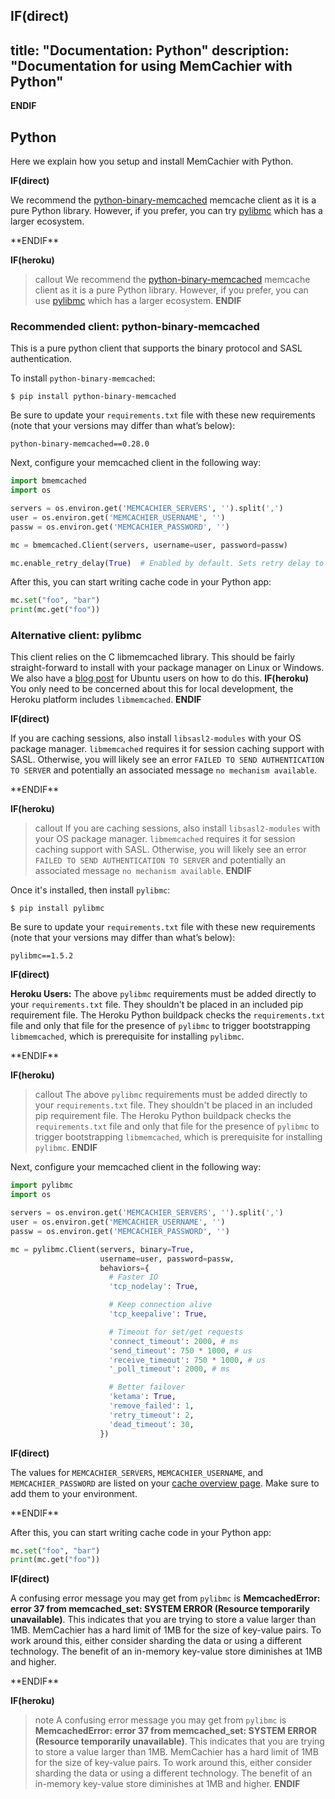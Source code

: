 **IF(direct)**
---
title: "Documentation: Python"
description: "Documentation for using MemCachier with Python"
---
**ENDIF**

## Python

Here we explain how you setup and install MemCachier with Python.

**IF(direct)**
<p class="alert alert-info">
We recommend the <a
href="https://github.com/jaysonsantos/python-binary-memcached">python-binary-memcached</a>
memcache client as it is a pure Python library. However, if you prefer, you can
try <a href="https://github.com/lericson/pylibmc">pylibmc</a> which has a larger ecosystem.
</p>
**ENDIF**

**IF(heroku)**
>callout
>We recommend the [python-binary-memcached](https://github.com/jaysonsantos/python-binary-memcached)
>memcache client as it is a pure Python library. However, if you prefer, you can
>use [pylibmc](https://github.com/lericson/pylibmc) which has a larger ecosystem.
**ENDIF**

### Recommended client: python-binary-memcached

This is a pure python client that supports the binary protocol and SASL
authentication.

To install `python-binary-memcached`:

```term
$ pip install python-binary-memcached
```

Be sure to update your `requirements.txt` file with these new requirements
(note that your versions may differ than what’s below):

```text
python-binary-memcached==0.28.0
```

Next, configure your memcached client in the following way:

```python
import bmemcached
import os

servers = os.environ.get('MEMCACHIER_SERVERS', '').split(',')
user = os.environ.get('MEMCACHIER_USERNAME', '')
passw = os.environ.get('MEMCACHIER_PASSWORD', '')

mc = bmemcached.Client(servers, username=user, password=passw)

mc.enable_retry_delay(True)  # Enabled by default. Sets retry delay to 5s.
```

After this, you can start writing cache code in your Python app:

```python
mc.set("foo", "bar")
print(mc.get("foo"))
```

### Alternative client: pylibmc

This client relies on the C libmemcached library. This should be fairly
straight-forward to install with your package manager on Linux or
Windows. We also have a
[blog post](https://blog.memcachier.com/2014/11/05/ubuntu-libmemcached-and-sasl-support/)
for Ubuntu users on how to do this.
**IF(heroku)**
You only need to be concerned about this for local development, the Heroku
platform includes `libmemcached`.
**ENDIF**

**IF(direct)**
<p class="alert alert-info">
If you are caching sessions, also install <code>libsasl2-modules</code> with your OS package manager. <code>libmemcached</code> requires it for session caching support with SASL. Otherwise, you will likely see an error <code>FAILED TO SEND AUTHENTICATION TO SERVER</code> and potentially an associated message <code>no mechanism available</code>.
</p>
**ENDIF**

**IF(heroku)**
>callout
> If you are caching sessions, also install `libsasl2-modules` with your OS 
>package manager. `libmemcached` requires it for session caching support 
>with SASL. Otherwise, you will likely see an error 
>`FAILED TO SEND AUTHENTICATION TO SERVER` and potentially an associated 
>message `no mechanism available`.
**ENDIF**

Once it's installed, then install `pylibmc`:

```term
$ pip install pylibmc
```

Be sure to update your `requirements.txt` file with these new requirements
(note that your versions may differ than what’s below):

```text
pylibmc==1.5.2
```

**IF(direct)**
<p class="alert alert-info">
<b>Heroku Users:</b> The above <code>pylibmc</code> requirements must be added
directly to your <code>requirements.txt</code> file. They shouldn't be placed
in an included pip requirement file. The Heroku Python buildpack checks the
<code>requirements.txt</code> file and only that file for the presence of
<code>pylibmc</code> to trigger bootstrapping <code>libmemcached</code>, which
is prerequisite for installing <code>pylibmc</code>.
</p>
**ENDIF**

**IF(heroku)**
>callout
>The above `pylibmc` requirements must be added directly to your
>`requirements.txt` file. They shouldn't be placed in an included pip
>requirement file. The Heroku Python buildpack checks the `requirements.txt`
>file and only that file for the presence of `pylibmc` to trigger bootstrapping
>`libmemcached`, which is prerequisite for installing `pylibmc`.
**ENDIF**

Next, configure your memcached client in the following way:

```python
import pylibmc
import os

servers = os.environ.get('MEMCACHIER_SERVERS', '').split(',')
user = os.environ.get('MEMCACHIER_USERNAME', '')
passw = os.environ.get('MEMCACHIER_PASSWORD', '')

mc = pylibmc.Client(servers, binary=True,
                    username=user, password=passw,
                    behaviors={
                      # Faster IO
                      'tcp_nodelay': True,

                      # Keep connection alive
                      'tcp_keepalive': True,

                      # Timeout for set/get requests
                      'connect_timeout': 2000, # ms
                      'send_timeout': 750 * 1000, # us
                      'receive_timeout': 750 * 1000, # us
                      '_poll_timeout': 2000, # ms

                      # Better failover
                      'ketama': True,
                      'remove_failed': 1,
                      'retry_timeout': 2,
                      'dead_timeout': 30,
                    })
```

**IF(direct)**
<p class="alert alert-info">
The values for <code>MEMCACHIER_SERVERS</code>, <code>MEMCACHIER_USERNAME</code>, and
<code>MEMCACHIER_PASSWORD</code> are listed on your
<a href="https://www.memcachier.com/caches">cache overview page</a>. Make sure to add them
to your environment.
</p>
**ENDIF**

After this, you can start writing cache code in your Python app:

```python
mc.set("foo", "bar")
print(mc.get("foo"))
```

**IF(direct)**
<p class="alert alert-info">
A confusing error message you may get from <code>pylibmc</code> is
<b>MemcachedError: error 37 from memcached_set: SYSTEM ERROR (Resource
temporarily unavailable)</b>. This indicates that you are trying to store a
value larger than 1MB. MemCachier has a hard limit of 1MB for the size of
key-value pairs. To work around this, either consider sharding the data or
using a different technology. The benefit of an in-memory key-value store
diminishes at 1MB and higher.
</p>
**ENDIF**

**IF(heroku)**
>note
>A confusing error message you may get from `pylibmc` is
>**MemcachedError: error 37 from memcached_set: SYSTEM ERROR (Resource
>temporarily unavailable)**. This indicates that you are trying to
>store a value larger than 1MB. MemCachier has a hard limit of 1MB for
>the size of key-value pairs. To work around this, either consider
>sharding the data or using a different technology. The benefit of an
>in-memory key-value store diminishes at 1MB and higher.
**ENDIF**
